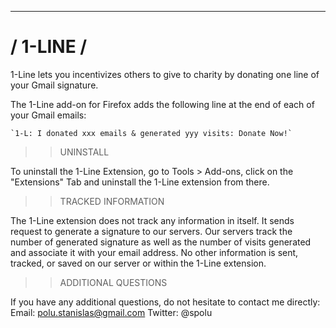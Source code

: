 ----------
/ 1-LINE /
=========

1-Line lets you incentivizes others to give to charity by donating one
line of your Gmail signature.

The 1-Line add-on for Firefox adds the following line at the end of
each of your Gmail emails:
    
    `1-L: I donated xxx emails & generated yyy visits: Donate Now!`

>> UNINSTALL

To uninstall the 1-Line Extension, go to Tools > Add-ons, click on the
"Extensions" Tab and uninstall the 1-Line extension from there.

>> TRACKED INFORMATION

The 1-Line extension does not track any information in itself. It
sends request to generate a signature to our servers. Our servers
track the number of generated signature as well as the number of
visits generated and associate it with your email address. No other
information is sent, tracked, or saved on our server or within the
1-Line extension.

>> ADDITIONAL QUESTIONS

If you have any additional questions, do not hesitate to contact me directly:
Email: polu.stanislas@gmail.com
Twitter: @spolu

